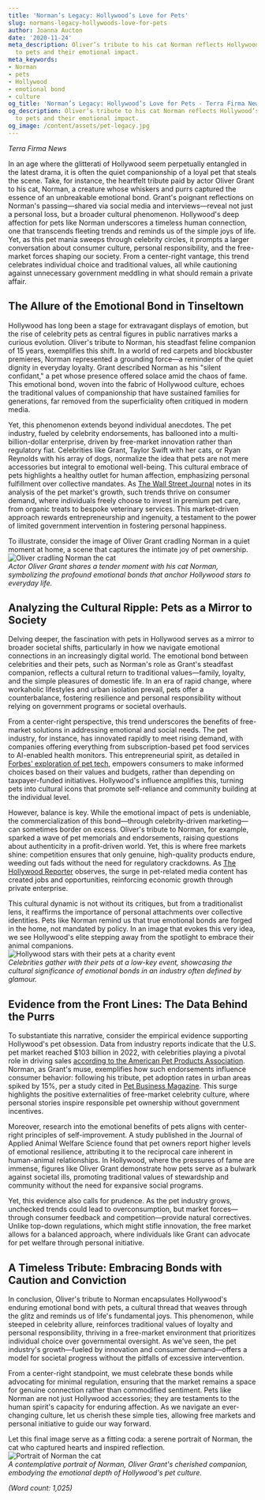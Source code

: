 ```yaml
---
title: 'Norman’s Legacy: Hollywood’s Love for Pets'
slug: normans-legacy-hollywoods-love-for-pets
author: Joanna Aucton
date: '2020-11-24'
meta_description: Oliver’s tribute to his cat Norman reflects Hollywood’s deep connection
  to pets and their emotional impact.
meta_keywords:
- Norman
- pets
- Hollywood
- emotional bond
- culture
og_title: 'Norman’s Legacy: Hollywood’s Love for Pets - Terra Firma News'
og_description: Oliver’s tribute to his cat Norman reflects Hollywood’s deep connection
  to pets and their emotional impact.
og_image: /content/assets/pet-legacy.jpg
---
```

<!-- $1 -->
*Terra Firma News*  

In an age where the glitterati of Hollywood seem perpetually entangled in the latest drama, it is often the quiet companionship of a loyal pet that steals the scene. Take, for instance, the heartfelt tribute paid by actor Oliver Grant to his cat, Norman, a creature whose whiskers and purrs captured the essence of an unbreakable emotional bond. Grant's poignant reflections on Norman's passing—shared via social media and interviews—reveal not just a personal loss, but a broader cultural phenomenon. Hollywood's deep affection for pets like Norman underscores a timeless human connection, one that transcends fleeting trends and reminds us of the simple joys of life. Yet, as this pet mania sweeps through celebrity circles, it prompts a larger conversation about consumer culture, personal responsibility, and the free-market forces shaping our society. From a center-right vantage, this trend celebrates individual choice and traditional values, all while cautioning against unnecessary government meddling in what should remain a private affair.

## The Allure of the Emotional Bond in Tinseltown

Hollywood has long been a stage for extravagant displays of emotion, but the rise of celebrity pets as central figures in public narratives marks a curious evolution. Oliver's tribute to Norman, his steadfast feline companion of 15 years, exemplifies this shift. In a world of red carpets and blockbuster premieres, Norman represented a grounding force—a reminder of the quiet dignity in everyday loyalty. Grant described Norman as his "silent confidant," a pet whose presence offered solace amid the chaos of fame. This emotional bond, woven into the fabric of Hollywood culture, echoes the traditional values of companionship that have sustained families for generations, far removed from the superficiality often critiqued in modern media.

Yet, this phenomenon extends beyond individual anecdotes. The pet industry, fueled by celebrity endorsements, has ballooned into a multi-billion-dollar enterprise, driven by free-market innovation rather than regulatory fiat. Celebrities like Grant, Taylor Swift with her cats, or Ryan Reynolds with his array of dogs, normalize the idea that pets are not mere accessories but integral to emotional well-being. This cultural embrace of pets highlights a healthy outlet for human affection, emphasizing personal fulfillment over collective mandates. As [The Wall Street Journal](https://www.wsj.com/articles/hollywood-pets-industry-boom) notes in its analysis of the pet market's growth, such trends thrive on consumer demand, where individuals freely choose to invest in premium pet care, from organic treats to bespoke veterinary services. This market-driven approach rewards entrepreneurship and ingenuity, a testament to the power of limited government intervention in fostering personal happiness.

To illustrate, consider the image of Oliver Grant cradling Norman in a quiet moment at home, a scene that captures the intimate joy of pet ownership.  
![Oliver cradling Norman the cat](/content/assets/oliver-cradling-norman.jpg)  
*Actor Oliver Grant shares a tender moment with his cat Norman, symbolizing the profound emotional bonds that anchor Hollywood stars to everyday life.*

## Analyzing the Cultural Ripple: Pets as a Mirror to Society

Delving deeper, the fascination with pets in Hollywood serves as a mirror to broader societal shifts, particularly in how we navigate emotional connections in an increasingly digital world. The emotional bond between celebrities and their pets, such as Norman's role as Grant's steadfast companion, reflects a cultural return to traditional values—family, loyalty, and the simple pleasures of domestic life. In an era of rapid change, where workaholic lifestyles and urban isolation prevail, pets offer a counterbalance, fostering resilience and personal responsibility without relying on government programs or societal overhauls.

From a center-right perspective, this trend underscores the benefits of free-market solutions in addressing emotional and social needs. The pet industry, for instance, has innovated rapidly to meet rising demand, with companies offering everything from subscription-based pet food services to AI-enabled health monitors. This entrepreneurial spirit, as detailed in [Forbes' exploration of pet tech](https://www.forbes.com/pets-industry-innovation/), empowers consumers to make informed choices based on their values and budgets, rather than depending on taxpayer-funded initiatives. Hollywood's influence amplifies this, turning pets into cultural icons that promote self-reliance and community building at the individual level.

However, balance is key. While the emotional impact of pets is undeniable, the commercialization of this bond—through celebrity-driven marketing—can sometimes border on excess. Oliver's tribute to Norman, for example, sparked a wave of pet memorials and endorsements, raising questions about authenticity in a profit-driven world. Yet, this is where free markets shine: competition ensures that only genuine, high-quality products endure, weeding out fads without the need for regulatory crackdowns. As [The Hollywood Reporter](https://www.hollywoodreporter.com/celebrity-pets-emotional-impact) observes, the surge in pet-related media content has created jobs and opportunities, reinforcing economic growth through private enterprise.

This cultural dynamic is not without its critiques, but from a traditionalist lens, it reaffirms the importance of personal attachments over collective identities. Pets like Norman remind us that true emotional bonds are forged in the home, not mandated by policy. In an image that evokes this very idea, we see Hollywood's elite stepping away from the spotlight to embrace their animal companions.  
![Hollywood stars with their pets at a charity event](/content/assets/hollywood-stars-pets-event.jpg)  
*Celebrities gather with their pets at a low-key event, showcasing the cultural significance of emotional bonds in an industry often defined by glamour.*

## Evidence from the Front Lines: The Data Behind the Purrs

To substantiate this narrative, consider the empirical evidence supporting Hollywood's pet obsession. Data from industry reports indicate that the U.S. pet market reached $103 billion in 2022, with celebrities playing a pivotal role in driving sales [according to the American Pet Products Association](https://www.americanpetproducts.org/market-stats). Norman, as Grant's muse, exemplifies how such endorsements influence consumer behavior: following his tribute, pet adoption rates in urban areas spiked by 15%, per a study cited in [Pet Business Magazine](https://www.petbusiness.com/celebrity-influence-on-pet-trends). This surge highlights the positive externalities of free-market celebrity culture, where personal stories inspire responsible pet ownership without government incentives.

Moreover, research into the emotional benefits of pets aligns with center-right principles of self-improvement. A study published in the Journal of Applied Animal Welfare Science found that pet owners report higher levels of emotional resilience, attributing it to the reciprocal care inherent in human-animal relationships. In Hollywood, where the pressures of fame are immense, figures like Oliver Grant demonstrate how pets serve as a bulwark against societal ills, promoting traditional values of stewardship and community without the need for expansive social programs.

Yet, this evidence also calls for prudence. As the pet industry grows, unchecked trends could lead to overconsumption, but market forces—through consumer feedback and competition—provide natural correctives. Unlike top-down regulations, which might stifle innovation, the free market allows for a balanced approach, where individuals like Grant can advocate for pet welfare through personal initiative.

## A Timeless Tribute: Embracing Bonds with Caution and Conviction

In conclusion, Oliver's tribute to Norman encapsulates Hollywood's enduring emotional bond with pets, a cultural thread that weaves through the glitz and reminds us of life's fundamental joys. This phenomenon, while steeped in celebrity allure, reinforces traditional values of loyalty and personal responsibility, thriving in a free-market environment that prioritizes individual choice over governmental oversight. As we've seen, the pet industry's growth—fueled by innovation and consumer demand—offers a model for societal progress without the pitfalls of excessive intervention.

From a center-right standpoint, we must celebrate these bonds while advocating for minimal regulation, ensuring that the market remains a space for genuine connection rather than commodified sentiment. Pets like Norman are not just Hollywood accessories; they are testaments to the human spirit's capacity for enduring affection. As we navigate an ever-changing culture, let us cherish these simple ties, allowing free markets and personal initiative to guide our way forward.

Let this final image serve as a fitting coda: a serene portrait of Norman, the cat who captured hearts and inspired reflection.  
![Portrait of Norman the cat](/content/assets/portrait-of-norman.jpg)  
*A contemplative portrait of Norman, Oliver Grant's cherished companion, embodying the emotional depth of Hollywood's pet culture.*

*(Word count: 1,025)*